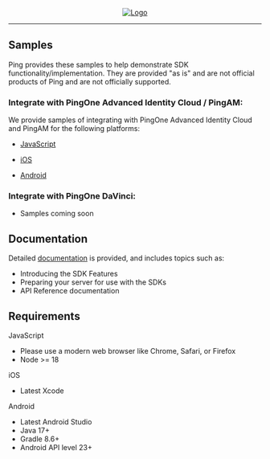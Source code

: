 <p align="center">
  <a href="https://github.com/ForgeRock/sdk-sample-apps">
    <img src="https://cdn.forgerock.com/logo/interim/Logo-PingIdentity-ForgeRock-Hor-FullColor.svg" alt="Logo">
  </a>
  <hr/>
</p>

## Samples

Ping provides these samples to help demonstrate SDK functionality/implementation. They are provided "as is" and are not official products of Ping and are not officially supported.

### Integrate with PingOne Advanced Identity Cloud / PingAM:

We provide samples of integrating with PingOne Advanced Identity Cloud and PingAM for the following platforms:
- [JavaScript](./javascript/)

- [iOS](./iOS/)

- [Android](./android/)

### Integrate with PingOne DaVinci:

- Samples coming soon

## Documentation

Detailed [documentation](https://docs.pingidentity.com/sdks/latest/sdks/index.html) is provided, and includes topics such as:

- Introducing the SDK Features
- Preparing your server for use with the SDKs
- API Reference documentation

## Requirements

JavaScript
- Please use a modern web browser like Chrome, Safari, or Firefox
- Node >= 18

iOS
- Latest Xcode

Android
- Latest Android Studio
- Java 17+
- Gradle 8.6+
- Android API level 23+
